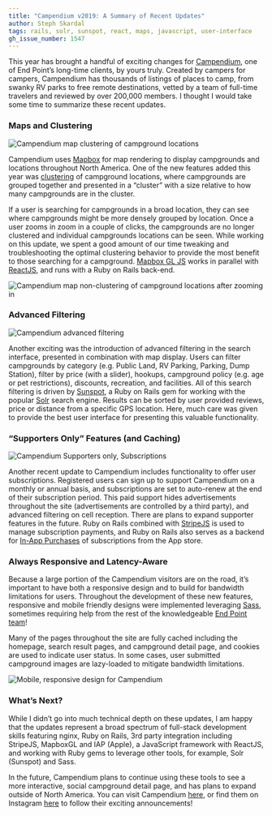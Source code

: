 ```yaml
---
title: "Campendium v2019: A Summary of Recent Updates"
author: Steph Skardal
tags: rails, solr, sunspot, react, maps, javascript, user-interface
gh_issue_number: 1547
---
```


This year has brought a handful of exciting changes for [Campendium](https://www.campendium.com/), one of End Point’s long-time clients, by yours truly. Created by campers for campers, Campendium has thousands of listings of places to camp, from swanky RV parks to free remote destinations, vetted by a team of full-time travelers and reviewed by over 200,000 members. I thought I would take some time to summarize these recent updates.
 
### Maps and Clustering

![Campendium map clustering of campground locations](/blog/2019/08/05/campendium-updates/map-clusters.png)

Campendium uses [Mapbox](https://www.mapbox.com/) for map rendering to display campgrounds and locations throughout North America. One of the new features added this year was [clustering](https://docs.mapbox.com/mapbox-gl-js/example/cluster/) of campground locations, where campgrounds are grouped together and presented in a “cluster” with a size relative to how many campgrounds are in the cluster. 

If a user is searching for campgrounds in a broad location, they can see where campgrounds might be more densely grouped by location. Once a user zooms in zoom in a couple of clicks, the campgrounds are no longer clustered and individual campgrounds locations can be seen. While working on this update, we spent a good amount of our time tweaking and troubleshooting the optimal clustering behavior to provide the most benefit to those searching for a campground. [Mapbox GL JS](https://docs.mapbox.com/mapbox-gl-js/api/) works in parallel with [ReactJS](https://reactjs.org/), and runs with a Ruby on Rails back-end.

![Campendium map non-clustering of campground locations after zooming in](/blog/2019/08/05/campendium-updates/map-non-clusters.jpg)

### Advanced Filtering

![Campendium advanced filtering](/blog/2019/08/05/campendium-updates/map-filtering.jpg)

Another exciting was the introduction of advanced filtering in the search interface, presented in combination with map display. Users can filter campgrounds by category (e.g. Public Land, RV Parking, Parking, Dump Station), filter by price (with a slider), hookups, campground policy (e.g. age or pet restrictions), discounts, recreation, and facilities. All of this search filtering is driven by [Sunspot](https://github.com/sunspot/sunspot), a Ruby on Rails gem for working with the popular [Solr](https://lucene.apache.org/solr/) search engine. Results can be sorted by user provided reviews, price or distance from a specific GPS location. Here, much care was given to provide the best user interface for presenting this valuable functionality.


### “Supporters Only” Features (and Caching)

![Campendium Supporters only, Subscriptions](/blog/2019/08/05/campendium-updates/supporters.jpg)

Another recent update to Campendium includes functionality to offer user subscriptions. Registered users can sign up to support Campendium on a monthly or annual basis, and subscriptions are set to auto-renew at the end of their subscription period. This paid support hides advertisements throughout the site (advertisements are controlled by a third party), and advanced filtering on cell reception. There are plans to expand supporter features in the future. Ruby on Rails combined with [StripeJS](https://stripe.com/docs/stripe-js/reference) is used to manage subscription payments, and Ruby on Rails also serves as a backend for [In-App Purchases](https://developer.apple.com/in-app-purchase/) of subscriptions from the App store. 

### Always Responsive and Latency-Aware

Because a large portion of the Campendium visitors are on the road, it’s important to have both a responsive design and to build for bandwidth limitations for users. Throughout the development of these new features, responsive and mobile friendly designs were implemented leveraging [Sass](https://sass-lang.com/), sometimes requiring help from the rest of the knowledgeable [End Point team](/team)!

Many of the pages throughout the site are fully cached including the homepage, search result pages, and campground detail page, and cookies are used to indicate user status. In some cases, user submitted campground images are lazy-loaded to mitigate bandwidth limitations.

![Mobile, responsive design for Campendium](/blog/2019/08/05/campendium-updates/mobile.jpg)

### What’s Next?

While I didn’t go into much technical depth on these updates, I am happy that the updates represent a broad spectrum of full-stack development skills featuring nginx, Ruby on Rails, 3rd party integration including StripeJS, MapboxGL and IAP (Apple), a JavaScript framework with ReactJS, and working with Ruby gems to leverage other tools, for example, Solr (Sunspot) and Sass.

In the future, Campendium plans to continue using these tools to see a more interactive, social campground detail page, and has plans to expand outside of North America. You can visit Campendium [here](https://www.campendium.com/), or find them on Instagram [here](https://www.instagram.com/campendium/?hl=en) to follow their exciting announcements! 
